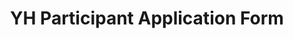 ---
title: YH Participant Application Form
redirect_to: https://docs.google.com/document/d/1fHIOHj9LYjsIfPOUpHGhjZTekTamSC3h4i6i8TT5cr0/edit
redirect_from: 
  - /YHParticipantApp
  - /yhparticipantapp
  - /yhparticipantapp
---